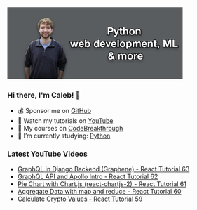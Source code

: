 <img src="github-cover-photo-my-face.jpg" width="400px" />

### Hi there, I'm Caleb! 🍛

- 💰 Sponsor me on [GitHub](https://github.com/sponsors/CalebCurry)
- 🎥 Watch my tutorials on [YouTube](https://www.youtube.com/calebthevideomaker2)
- 📗 My courses on [CodeBreakthrough](https://www.codebreakthrough.com)
- 🤔 I’m currently studying: [Python](https://www.youtube.com/watch?v=s3IvdkCq2_c&t=4254s)

### Latest YouTube Videos
<!-- YOUTUBE:START -->
- [GraphQL in Django Backend &lpar;Graphene&rpar; - React Tutorial 63](https://www.youtube.com/watch?v=zzUcL7sOQEM)
- [GraphQL API and Apollo Intro - React Tutorial 62](https://www.youtube.com/watch?v=lRKWJtzqwcQ)
- [Pie Chart with Chart.js &lpar;react-chartjs-2&rpar; - React Tutorial 61](https://www.youtube.com/watch?v=6ajY1fJgbVM)
- [Aggregate Data with map and reduce - React Tutorial 60](https://www.youtube.com/watch?v=NnXQX4sYcQk)
- [Calculate Crypto Values - React Tutorial 59](https://www.youtube.com/watch?v=nqMjpaCCLhs)
<!-- YOUTUBE:END -->

